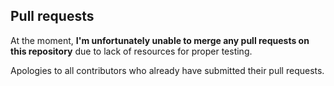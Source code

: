 ## Pull requests

At the moment, **I'm unfortunately unable to merge any pull requests on this repository** due to lack of resources for proper testing.

Apologies to all contributors who already have submitted their pull requests.
